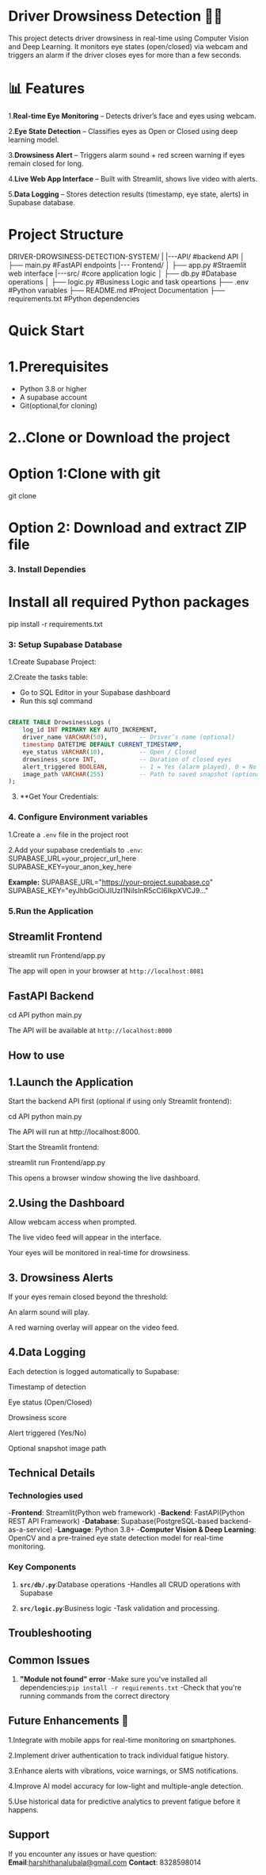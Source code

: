 # Driver Drowsiness Detection 🚗💤

This project detects driver drowsiness in real-time using Computer Vision and Deep Learning.
It monitors eye states (open/closed) via webcam and triggers an alarm if the driver closes eyes for more than a few seconds.

# 📊 Features

1.**Real-time Eye Monitoring** – Detects driver’s face and eyes using webcam.

2.**Eye State Detection** – Classifies eyes as Open or Closed using deep learning model.

3.**Drowsiness Alert** – Triggers alarm sound + red screen warning if eyes remain closed for long.

4.**Live Web App Interface** – Built with Streamlit, shows live video with alerts.

5.**Data Logging** – Stores detection results (timestamp, eye state, alerts) in Supabase database.

# Project Structure 

DRIVER-DROWSINESS-DETECTION-SYSTEM/
|
|---API/                #backend API
│   ├── main.py         #FastAPI endpoints
|--- Frontend/
│   ├── app.py          #Straemlit web interface
|---src/                #core application logic
│   ├── db.py           #Database operations
│   ├── logic.py        #Business Logic and task opeartions
├── .env                #Python variables
├── README.md           #Project Documentation 
├── requirements.txt    #Python dependencies

# Quick Start
# 1.Prerequisites
- Python 3.8 or higher
- A supabase account
- Git(optional,for cloning)

# 2..Clone or Download the project
# Option 1:Clone with git
git clone <your-repo-url>

# Option 2: Download and extract ZIP file

### 3. Install Dependies

# Install all required Python packages
pip install -r requirements.txt

### 3: Setup Supabase Database

1.Create Supabase Project:

2.Create the tasks table:

- Go to SQL Editor in your Supabase dashboard
- Run this sql command

```sql

CREATE TABLE DrowsinessLogs (
    log_id INT PRIMARY KEY AUTO_INCREMENT,
    driver_name VARCHAR(50),         -- Driver’s name (optional)
    timestamp DATETIME DEFAULT CURRENT_TIMESTAMP,  
    eye_status VARCHAR(10),          -- Open / Closed
    drowsiness_score INT,            -- Duration of closed eyes
    alert_triggered BOOLEAN,         -- 1 = Yes (alarm played), 0 = No
    image_path VARCHAR(255)          -- Path to saved snapshot (optional)
);
```
3. **Get Your Credentials:
### 4. Configure Environment variables

1.Create a `.env` file in the project root

2.Add your supabase credentials to `.env`:
SUPABASE_URL=your_projecr_url_here
SUPABASE_KEY=your_anon_key_here

**Example:**
SUPABASE_URL="https://your-project.supabase.co"
SUPABASE_KEY="eyJhbGciOiJIUzI1NiIsInR5cCI6IkpXVCJ9..."

### 5.Run the Application

## Streamlit Frontend
streamlit run Frontend/app.py

The app will open in your browser at `http://localhost:8081`

## FastAPI Backend

cd API
python main.py

The API will be available at `http://localhost:8000`

## How to use

## 1.Launch the Application

Start the backend API first (optional if using only Streamlit frontend):

cd API
python main.py


The API will run at http://localhost:8000.

Start the Streamlit frontend:

streamlit run Frontend/app.py


This opens a browser window showing the live dashboard.

## 2.Using the Dashboard

Allow webcam access when prompted.

The live video feed will appear in the interface.

Your eyes will be monitored in real-time for drowsiness.

## 3. Drowsiness Alerts

If your eyes remain closed beyond the threshold:

An alarm sound will play.

A red warning overlay will appear on the video feed.

## 4.Data Logging

Each detection is logged automatically to Supabase:

Timestamp of detection

Eye status (Open/Closed)

Drowsiness score

Alert triggered (Yes/No)

Optional snapshot image path

## Technical Details

### Technologies used

-**Frontend**: Streamlit(Python web framework)
-**Backend**: FastAPI(Python REST API Framework)
-**Database**: Supabase(PostgreSQL-based backend-as-a-service)
-**Language**: Python 3.8+
-**Computer Vision & Deep Learning**: OpenCV and a pre-trained eye state detection model for real-time monitoring.

### Key Components

1. **`src/db/.py`**:Database operations
    -Handles all CRUD operations with Supabase

2. **`src/logic.py`**:Business logic 
    -Task validation and processing.

## Troubleshooting

## Common Issues

1. **"Module not found" error**
    -Make sure you've installed all dependencies:`pip install -r requirements.txt`
    -Check that you're running commands from the correct directory

## Future Enhancements 🚀

1.Integrate with mobile apps for real-time monitoring on smartphones.

2.Implement driver authentication to track individual fatigue history.

3.Enhance alerts with vibrations, voice warnings, or SMS notifications.

4.Improve AI model accuracy for low-light and multiple-angle detection.

5.Use historical data for predictive analytics to prevent fatigue before it happens.

## Support 

If you encounter any issues or have question:
**Email**:harshithanalubala@gmail.com
**Contact**: 8328598014